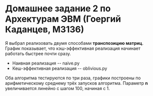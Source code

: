 # Домашнее задание 2 по Архектурам ЭВМ (Гоергий Каданцев, М3136)

Я выбрал реализовать двумя способами **транспозицию матриц**. 
График показывает, что кэш-эффективная реализация начинает работать быстрее почти сразу.

* Наивная реализация -- naive.py
* Кеш-эффективная реализация -- oblivious.py

Оба алгоритма тестируются по три раза, графики построены по арифметическому среднему трёх запусков алгоритма. 
Параметр **n** увеличивается линейно с шагом 100, начиная с 1.




